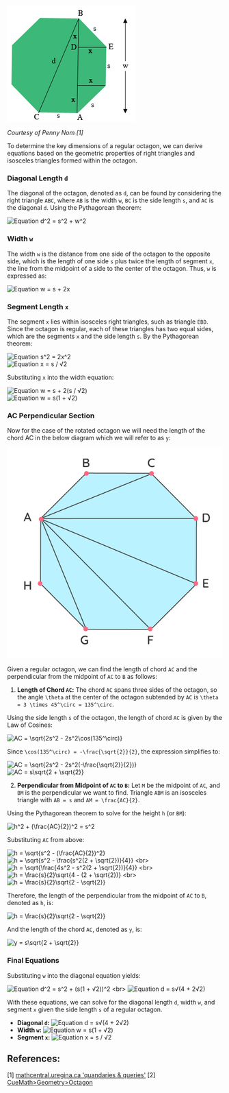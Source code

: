 ![Regular Octagon Diagram](assets/octagon_dia.png)

*Courtesy of Penny Nom [1]*

To determine the key dimensions of a regular octagon, we can derive equations based on the geometric properties of right triangles and isosceles triangles formed within the octagon.

### Diagonal Length  `d`

The diagonal of the octagon, denoted as `d`, can be found by considering the right triangle `ABC`, where `AB` is the width `w`, `BC` is the side length `s`, and `AC` is the diagonal `d`. Using the Pythagorean theorem:

![Equation d^2 = s^2 + w^2](https://latex.codecogs.com/svg.image?\inline&space;\LARGE&space;\bg{white}{\color{White}d^{2}=s^{2}&plus;w^{2}})

### Width  `w` 

The width `w` is the distance from one side of the octagon to the opposite side, which is the length of one side `s` plus twice the length of segment `x`, the line from the midpoint of a side to the center of the octagon. Thus, `w` is expressed as:

![Equation w = s + 2x](https://latex.codecogs.com/svg.image?\inline&space;\LARGE&space;\bg{white}{\color{White}w=s&plus;2x})

### Segment Length  `x` 

The segment `x` lies within isosceles right triangles, such as triangle `EBD`. Since the octagon is regular, each of these triangles has two equal sides, which are the segments `x` and the side length `s`. By the Pythagorean theorem:

![Equation s^2 = 2x^2](https://latex.codecogs.com/svg.image?\inline&space;\LARGE&space;\bg{white}{\color{White}s^{2}=2x^{2}})
<br>
![Equation x = s / √2](https://latex.codecogs.com/svg.image?\inline&space;\LARGE&space;\bg{white}{\color{White}x=\frac{s}{\sqrt{2}}}\frac{}{})

Substituting `x` into the width equation:

![Equation w = s + 2(s / √2)](https://latex.codecogs.com/svg.image?\inline&space;\LARGE&space;\bg{white}{\color{White}w=s&plus;2(\frac{s}{\sqrt{2}})})
<br>
![Equation w = s(1 + √2)](https://latex.codecogs.com/svg.image?\inline&space;\LARGE&space;\bg{white}{\color{White}w=s(1&plus;\sqrt{2})})

### AC Perpendicular Section
Now for the case of the rotated octagon we will need the length of the chord AC in the below diagram which we will refer to as `y`:

![Regular Octagon Diagram 2](assets/octagon_dia2.png)

Given a regular octagon, we can find the length of chord `AC` and the perpendicular from the midpoint of `AC` to `B` as follows:

1. **Length of Chord `AC`:** The chord `AC` spans three sides of the octagon, so the angle `\theta` at the center of the octagon subtended by `AC` is `\theta = 3 \times 45^\circ = 135^\circ`.

Using the side length `s` of the octagon, the length of chord `AC` is given by the Law of Cosines:

![AC = \sqrt{2s^2 - 2s^2\cos(135^\circ)}](https://latex.codecogs.com/svg.image?\inline&space;\LARGE&space;\bg{white}{{\color{White}AC=\sqrt{2s^2&space;-&space;2s^2\cos(135^\circ)}}})

Since `\cos(135^\circ) = -\frac{\sqrt{2}}{2}`, the expression simplifies to:

![AC = \sqrt{2s^2 - 2s^2(-\frac{\sqrt{2}}{2})}](https://latex.codecogs.com/svg.image?\inline&space;\LARGE&space;\bg{white}{\color{White}AC=\sqrt{2s^2-2s^2(-\frac{\sqrt{2}}{2})}})
<br>
![AC = s\sqrt{2 + \sqrt{2}}](https://latex.codecogs.com/svg.image?\inline&space;\LARGE&space;\bg{white}{\color{White}AC=s\sqrt{2&plus;\sqrt{2}}})

2. **Perpendicular from Midpoint of `AC` to `B`:** Let `M` be the midpoint of `AC`, and `BM` is the perpendicular we want to find. Triangle `ABM` is an isosceles triangle with `AB = s` and `AM = \frac{AC}{2}`.

Using the Pythagorean theorem to solve for the height `h` (or `BM`):

![h^2 + (\frac{AC}{2})^2 = s^2](https://latex.codecogs.com/svg.image?\inline&space;\LARGE&space;\bg{white}{{\color{White}h^2&space;&plus;&space;\left(\frac{AC}{2}\right)^2&space;=&space;s^2}})

Substituting `AC` from above:

![h = \sqrt{s^2 - (\frac{AC}{2})^2}](https://latex.codecogs.com/svg.image?\inline&space;\LARGE&space;\bg{white}{{\color{White}h&space;=&space;\sqrt{s^2&space;-&space;\left(\frac{AC}{2}\right)^2}}})
<br>
![h = \sqrt{s^2 - \frac{s^2(2 + \sqrt{2})}{4}}](https://latex.codecogs.com/svg.image?\inline&space;\LARGE&space;\bg{white}{{\color{White}h&space;=&space;\sqrt{s^2&space;-&space;\frac{s^2(2&space;&plus;&space;\sqrt{2})}{4}}}})
<br>
![h = \sqrt{\frac{4s^2 - s^2(2 + \sqrt{2})}{4}}](https://latex.codecogs.com/svg.image?\inline&space;\LARGE&space;\bg{white}{{\color{White}h&space;=&space;\sqrt{\frac{4s^2&space;-&space;s^2(2&space;&plus;&space;\sqrt{2})}{4}}}})
<br>
![h = \frac{s}{2}\sqrt{4 - (2 + \sqrt{2})}](https://latex.codecogs.com/svg.image?\inline&space;\LARGE&space;\bg{white}{{\color{White}h&space;=&space;\frac{s}{2}\sqrt{4&space;-&space;(2&space;&plus;&space;\sqrt{2})}}})
<br>
![h = \frac{s}{2}\sqrt{2 - \sqrt{2}}](https://latex.codecogs.com/svg.image?\inline&space;\LARGE&space;\bg{white}{{\color{White}h&space;=&space;\frac{s}{2}\sqrt{2&space;-&space;\sqrt{2}}}})

Therefore, the length of the perpendicular from the midpoint of `AC` to `B`, denoted as `h`, is:

![h = \frac{s}{2}\sqrt{2 - \sqrt{2}}](https://latex.codecogs.com/svg.image?\inline&space;\LARGE&space;\bg{white}{{\color{White}h&space;=&space;\frac{s}{2}\sqrt{2&space;-&space;\sqrt{2}}}})

And the length of the chord `AC`, denoted as `y`, is:

![y = s\sqrt{2 + \sqrt{2}}](https://latex.codecogs.com/svg.image?\inline&space;\LARGE&space;\bg{white}{{\color{White}y&space;=&space;s\sqrt{2&plus;\sqrt{2}}}})



### Final Equations

Substituting `w` into the diagonal equation yields:

![Equation d^2 = s^2 + (s(1 + √2))^2](https://latex.codecogs.com/svg.image?\inline&space;\LARGE&space;\bg{white}{\color{White}d^{2}=s^{2}&plus;(s(1&plus;\sqrt{2}))^{2}})
<br>
![Equation d = s√(4 + 2√2)](https://latex.codecogs.com/svg.image?\inline&space;\LARGE&space;\bg{White}{\color{White}d=s\sqrt{4&plus;2\sqrt{2}}})

With these equations, we can solve for the diagonal length `d`, width `w`, and segment `x` given the side length `s` of a regular octagon.

- **Diagonal `d`:** ![Equation d = s√(4 + 2√2)](https://latex.codecogs.com/svg.image?\inline&space;\LARGE&space;\bg{white}{\color{White}d=s\sqrt{4&plus;2\sqrt{2}}})
- **Width `w`:** ![Equation w = s(1 + √2)](https://latex.codecogs.com/svg.image?\inline&space;\LARGE&space;\bg{white}{\color{White}w=s(1&plus;\sqrt{2})})
- **Segment `x`:** ![Equation x = s / √2](https://latex.codecogs.com/svg.image?\inline&space;\LARGE&space;\bg{white}{\color{White}x=\frac{s}{\sqrt{2}}}\frac{}{})

## References:
[1] [mathcentral.uregina.ca 'quandaries & queries'](http://mathcentral.uregina.ca/QQ/database/QQ.09.20/h/sue2.html)
[2] [CueMath>Geometry>Octagon](https://www.cuemath.com/geometry/octagon/)